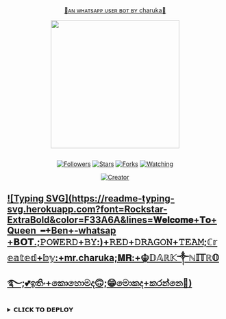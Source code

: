 
<p align="center"> 
<u>💖ᴀɴ ᴡʜᴀᴛsᴀᴘᴘ ᴜsᴇʀ ʙᴏᴛ ʙʏ charuka💖</u>
</p>
<p align="center">  <img src="https://i.ibb.co/YBrD0Np/IMG-20230918-142457.jpg" width="300" height="300"/>
</p>
</p>
<p align="center">
  <a href="#"><img src="http://readme-typing-svg.herokuapp.com?color=d1fa02&center=true&vCenter=true&multiline=false&lines=QUEEN+BEN+WHATSAPP+BOT" alt="">
</p>
    <p align="center">
<p>
<p align="center">
<a href="https://github.com/alonesaja1?tab=followers"><img title="Followers" src="https://img.shields.io/github/followers/AlipBot?color=green&style=flat-square"></a>
<a href="https://github.com/alonesaja1/Queen-Ben-Md-/stargazers/"><img title="Stars" src="https://img.shields.io/github/stars/alonesaja1/Queen-Ben-MD?color=white&style=flat-square"></a>
<a href="https://github.com/alonesaja1/Queen-Ben-Md/network/members"><img title="Forks" src="https://img.shields.io/github/forks/alonesaja1/Queen-Ben-MD?color=yellow&style=flat-square"></a>
<a href="https://github.com/alonesaja1/Queen-Ben-Md/watchers"><img title="Watching" src="https://img.shields.io/github/watchers/alonesaja1/Queen-Ben-MD?label=Watchers&color=red&style=flat-square"></a>
  
</p>
<p align="center">
<a href="#"><img title="Creator" src="https://img.shields.io/badge/Creator-Mr charuka-red.svg?style=for-the-badge&logo=github"></a>

## [![Typing SVG](https://readme-typing-svg.herokuapp.com?font=Rockstar-ExtraBold&color=F33A6A&lines=𝐖𝐞𝐥𝐜𝐨𝐦𝐞+𝐓𝐨+Queen╺+Ben+-whatsap +𝗕𝗢𝗧.;𝙿𝙾𝚆𝙴𝚁𝙳+𝙱𝚈:)+𝚁𝙴𝙳+𝙳𝚁𝙰𝙶𝙾𝙽+𝚃𝙴𝙰𝙼;ℂ𝕣𝕖𝕒𝕥𝕖𝕕+𝕓𝕪:+mr.charuka;𝐌𝐑:+☬𝔻𝔸ℝ𝕂༒ℕ𝕀𝕋ℝ𝕆࿐;💕ඉතිං+කොහොමද🙃;😁මොකද+කරන්නෙ🌹)](https://git.io/typing-svg)
  
<p align="center">
<details>
 
<summary>𝗖𝗟𝗜𝗖𝗞 𝗧𝗢 𝗗𝗘𝗣𝗟𝗢𝗬</summary>


[`Deploy on Railway`](https://railway.app?referralCode=jDDNQq)

[`Deploy on Koyeb`](https://app.koyeb.com/)

[`Deploy on Mogenius`](https://studio.mogenius.com/)

[`Deploy on heroku`](https://heroku.com/deploy?template=https://.com/alonesaja1/Queen-ben-md )

[`Deploy on Replit`](https://replit.com)

[`Deploy on Uffizzi`](https://www.uffizzi.com/)
</details>

